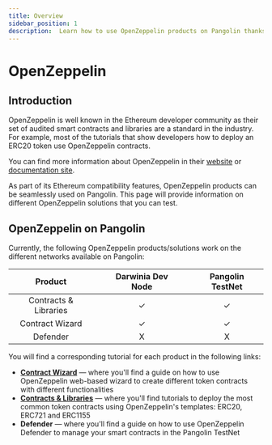 ```yaml
---
title: Overview
sidebar_position: 1
description:  Learn how to use OpenZeppelin products on Pangolin thanks to its Ethereum compatibility features
---
```


# OpenZeppelin

## Introduction

OpenZeppelin is well known in the Ethereum developer community as their set of audited smart contracts and libraries are a standard in the industry. For example, most of the tutorials that show developers how to deploy an ERC20 token use OpenZeppelin contracts.

You can find more information about OpenZeppelin in their [website](https://openzeppelin.com/) or [documentation site](https://docs.openzeppelin.com/openzeppelin/).

As part of its Ethereum compatibility features, OpenZeppelin products can be seamlessly used on Pangolin. This page will provide information on different OpenZeppelin solutions that you can test.

## OpenZeppelin on Pangolin

Currently, the following OpenZeppelin products/solutions work on the different networks available on Pangolin:

|      **Product**      |     |**Darwinia Dev Node**|     |**Pangolin TestNet**|
| :-------------------: | :-: | :-----------------: | :-: | :--------------: |
| Contracts & Libraries |     |          ✓          |     |         ✓       |
|    Contract Wizard    |     |          ✓          |     |         ✓       |
|       Defender        |     |          X          |     |         X       |

You will find a corresponding tutorial for each product in the following links:

 - [**Contract Wizard**](/builders/interact/oz-remix/#openzeppelin-contract-wizard) — where you'll find a guide on how to use OpenZeppelin web-based wizard to create different token contracts with different functionalities
 - [**Contracts & Libraries**](/builders/interact/oz-remix/#deploying-openzeppelin-contracts-on-pangolin) — where you'll find tutorials to deploy the most common token contracts using OpenZeppelin's templates: ERC20, ERC721 and ERC1155
 - **Defender** — where you'll find a guide on how to use OpenZeppelin Defender to manage your smart contracts in the Pangolin TestNet

